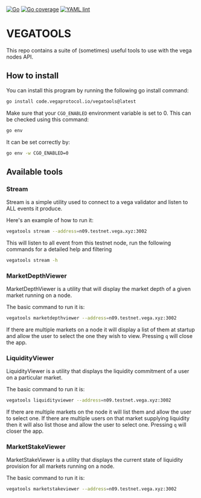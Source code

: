 [![Go](https://github.com/vegaprotocol/vegatools/actions/workflows/go.yml/badge.svg)](https://github.com/vegaprotocol/vegatools/actions/workflows/go.yml)
[![Go coverage](https://github.com/vegaprotocol/vegatools/actions/workflows/go-coverage.yml/badge.svg)](https://github.com/vegaprotocol/vegatools/actions/workflows/go-coverage.yml)
[![YAML lint](https://github.com/vegaprotocol/vegatools/actions/workflows/yml-lint.yml/badge.svg)](https://github.com/vegaprotocol/vegatools/actions/workflows/yml-lint.yml)

VEGATOOLS
=========

This repo contains a suite of (sometimes) useful tools to use with the vega nodes API.

## How to install

You can install this program by running the following go install command:
```bash
go install code.vegaprotocol.io/vegatools@latest
```
Make sure that your `CGO_ENABLED` environment variable is set to 0. This can be checked using this command:
```bash
go env
```

It can be set correctly by:
```bash
go env -w CGO_ENABLED=0
```


## Available tools

### Stream

Stream is a simple utility used to connect to a vega validator and listen to ALL events it produce.

Here's an example of how to run it:
```bash
vegatools stream --address=n09.testnet.vega.xyz:3002
```

This will listen to all event from this testnet node, run the following commands for a detailed help and filtering
```bash
vegatools stream -h
```

### MarketDepthViewer

MarketDepthViewer is a utility that will display the market depth of a given market running on a node.

The basic command to run it is:
```bash
vegatools marketdepthviewer --address=n09.testnet.vega.xyz:3002
```

If there are multiple markets on a node it will display a list of them at startup and allow the user to select the one they wish to view. Pressing `q` will close the app.

### LiquidityViewer

LiquidityViewer is a utility that displays the liquidity commitment of a user on a particular market.

The basic command to run it is:
```bash
vegatools liquidityviewer --address=n09.testnet.vega.xyz:3002
```

If there are multiple markets on the node it will list them and allow the user to select one. If there are multiple users on that market supplying liquidity then it will also list those and allow the user to select one. Pressing `q` will closer the app.

### MarketStakeViewer

MarketStakeViewer is a utility that displays the current state of liquidity provision for all markets running on a node.

The basic command to run it is:
```bash
vegatools marketstakeviewer --address=n09.testnet.vega.xyz:3002
```



